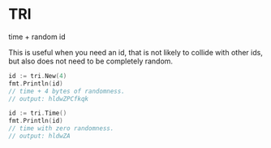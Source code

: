 # TRI

time + random id

This is useful when you need an id, that is not likely to collide with other ids, but also does not need to be completely random.

```Go
id := tri.New(4) 
fmt.Println(id)
// time + 4 bytes of randomness.
// output: hldwZPCfkqk
```

```Go
id := tri.Time()
fmt.Println(id)
// time with zero randomness.
// output: hldwZA
```



